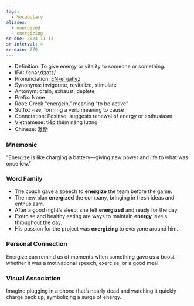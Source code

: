 ```yaml
---
tags:
  - Vocabulary
aliases:
  - energized
  - energizing
sr-due: 2024-11-13
sr-interval: 4
sr-ease: 270
---
```

- Definition: To give energy or vitality to someone or something.
- IPA: /ˈɛnərˌdʒaɪz/
- Pronunciation: [EN-er-jahyz](https://www.google.com/search?q=how+to+pronounce=energize)
- Synonyms: invigorate, revitalize, stimulate
- Antonym: drain, exhaust, deplete
- Prefix: None
- Root: Greek "energein," meaning "to be active"
- Suffix: -ize, forming a verb meaning to cause
- Connotation: Positive; suggests renewal of energy or enthusiasm.
- Vietnamese: tiếp thêm năng lượng
- Chinese: 激励

### Mnemonic

"Energize is like charging a battery—giving new power and life to what was once low."

### Word Family

- The coach gave a speech to **energize** the team before the game.
- The new plan **energized** the company, bringing in fresh ideas and enthusiasm.
- After a good night’s sleep, she felt **energized** and ready for the day.
- Exercise and healthy eating are ways to maintain **energy** levels throughout the day.
- His passion for the project was **energizing** to everyone around him.

### Personal Connection

Energize can remind us of moments when something gave us a boost—whether it was a motivational speech, exercise, or a good meal.

### Visual Association
Imagine plugging in a phone that’s nearly dead and watching it quickly charge back up, symbolizing a surge of energy.